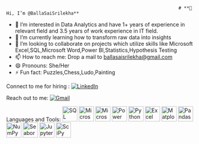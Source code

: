                                                                     # **👋Hi, I’m @BallaSaiSrilekha**

                                                                    
- 👀 I’m interested in Data Analytics and have 1+ years of experience in relevant field and 3.5 years of work experience in IT field.
- 🌱 I’m currently learning how to transform raw data into insights
- 💞️ I’m looking to collaborate on projects which utilize skills like Microsoft Excel,SQL,Microsoft Word,Power BI,Statistics,Hypothesis Testing
- 📫 How to reach me: Drop a mail to ballasaisrilekha@gmail.com
- 😄 Pronouns: She/Her
- ⚡ Fun fact: Puzzles,Chess,Ludo,Painting

Connect to me for hiring :
                            [![LinkedIn](https://img.icons8.com/color/48/000000/linkedin.png)](https://www.linkedin.com/in/balla-sai-srilekha-13386b295/)



Reach out to me: 
                  [![Gmail](https://img.icons8.com/color/48/000000/gmail.png)](mailto:ballasaisrilekha@gmail.com)

Languages and Tools:  <img src="https://upload.wikimedia.org/wikipedia/commons/2/29/Postgresql_elephant.svg" alt="SQL" width="40" height="40"/>  <img src="https://img.icons8.com/color/48/000000/ms-word.png" alt="Microsoft Word" width="40" height="40"/>  <img src="https://img.icons8.com/fluency/48/000000/microsoft-office-2019.png" alt="Microsoft Office" width="40" height="40"/>  <img src="https://img.icons8.com/color/48/000000/power-bi.png" alt="Power BI" width="40" height="40"/> <img src="https://img.icons8.com/color/48/000000/python.png" alt="Python" width="40" height="40"/> <img src="https://img.icons8.com/color/48/000000/microsoft-excel-2019.png" alt="Excel" width="40" height="40"/> <img src="https://upload.wikimedia.org/wikipedia/commons/8/84/Matplotlib_icon.svg" alt="Matplotlib" width="40" height="40"/> <img src="https://upload.wikimedia.org/wikipedia/commons/e/ed/Pandas_logo.svg" alt="Pandas" width="40" height="40"/> <img src="https://upload.wikimedia.org/wikipedia/commons/3/31/NumPy_logo_2020.svg" alt="NumPy" width="40" height="40"/> <img src="https://seaborn.pydata.org/_images/logo-tall-lightbg.svg" alt="Seaborn" width="40" height="40"/> <img src="https://upload.wikimedia.org/wikipedia/commons/3/38/Jupyter_logo.svg" alt="Jupyter Notebooks" width="40" height="40"/> <img src="https://upload.wikimedia.org/wikipedia/commons/b/b2/SCIPY_2.svg" alt="SciPy" width="40" height="40"/> 



